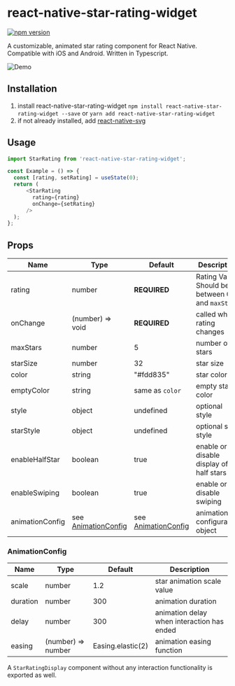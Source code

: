 # react-native-star-rating-widget

[![npm version](https://badge.fury.io/js/react-native-star-rating-widget.svg)](https://badge.fury.io/js/react-native-star-rating-widget)

A customizable, animated star rating component for React Native. Compatible with iOS and Android. Written in Typescript.

![Demo](https://github.com/benediktviebahn/react-native-star-rating-widget/raw/master/media/demo.gif)

## Installation
1. install react-native-star-rating-widget
`npm install react-native-star-rating-widget --save` or `yarn add react-native-star-rating-widget`
2. if not already installed, add [react-native-svg](https://github.com/react-native-community/react-native-svg)

## Usage
```js
import StarRating from 'react-native-star-rating-widget';

const Example = () => {
  const [rating, setRating] = useState(0);
  return (
      <StarRating
        rating={rating}
        onChange={setRating}
      />
  );
};
```

## Props
| Name            | Type                                    | Default          | Description                                           |
| --------------- | --------------------------------------- | ---------------- | ----------------------------------------------------- |
| rating          | number                                  | **REQUIRED**     | Rating Value. Should be between 0 and `maxStars`      |
| onChange        | (number) => void                        | **REQUIRED**     | called when rating changes                            |
| maxStars        | number                                  | 5                | number of stars                                       |
| starSize        | number                                  | 32               | star size                                             |
| color           | string                                  | "#fdd835"        | star color                                            |
| emptyColor      | string                                  | same as `color`  | empty star color                                      |
| style           | object                                  | undefined        | optional style                                        |
| starStyle       | object                                  | undefined        | optional star style                                   |
| enableHalfStar  | boolean                                 | true             | enable or disable display of half stars               |
| enableSwiping   | boolean                                 | true             | enable or disable swiping                             |
| animationConfig | see [AnimationConfig](#animationConfig) | see [AnimationConfig](#animationConfig) | animation configuration object |

### AnimationConfig
| Name     | Type               | Default           | Description                                |
| -------- | ------------------ | ----------------- | ------------------------------------------ |
| scale    | number             | 1.2               | star animation scale value                 |
| duration | number             | 300               | animation duration                         |
| delay    | number             | 300               | animation delay when interaction has ended |
| easing   | (number) => number | Easing.elastic(2) | animation easing function                  |

A `StarRatingDisplay` component without any interaction functionality is exported as well.
